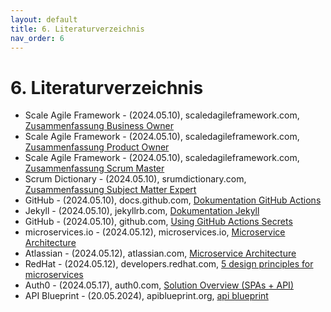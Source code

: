```yaml
---
layout: default
title: 6. Literaturverzeichnis 
nav_order: 6
---
```


# 6. Literaturverzeichnis

- Scale Agile Framework - (2024.05.10), scaledagileframework.com, [Zusammenfassung Business Owner](https://scaledagileframework.com/business-owners/)
- Scale Agile Framework - (2024.05.10), scaledagileframework.com, [Zusammenfassung Product Owner](https://scaledagileframework.com/product-owner/)
- Scale Agile Framework - (2024.05.10), scaledagileframework.com, [Zusammenfassung Scrum Master](https://scaledagileframework.com/scrum-master-team-coach/)
- Scrum Dictionary - (2024.05.10), srumdictionary.com, [Zusammenfassung Subject Matter Expert](https://scrumdictionary.com/term/subject-matter-expert-sme/)
- GitHub - (2024.05.10), docs.github.com, [Dokumentation GitHub Actions](https://docs.github.com/en/actions)
- Jekyll - (2024.05.10), jekyllrb.com, [Dokumentation Jekyll](https://jekyllrb.com/docs/)
- GitHub - (2024.05.10), github.com, [Using GitHub Actions Secrets](https://docs.github.com/en/actions/security-guides/using-secrets-in-github-actions)
- microservices.io - (2024.05.12), microservices.io, [Microservice Architecture](https://microservices.io/)
- Atlassian - (2024.05.12), atlassian.com, [Microservice Architecture](https://www.atlassian.com/microservices/microservices-architecture)
- RedHat - (2024.05.12), developers.redhat.com, [5 design principles for microservices](https://developers.redhat.com/articles/2022/01/11/5-design-principles-microservices#)
- Auth0 - (2024.05.17), auth0.com, [Solution Overview (SPAs + API)](https://auth0.com/docs/get-started/architecture-scenarios/spa-api/part-1)
- API Blueprint - (20.05.2024), apiblueprint.org, [api blueprint](https://apiblueprint.org/)
